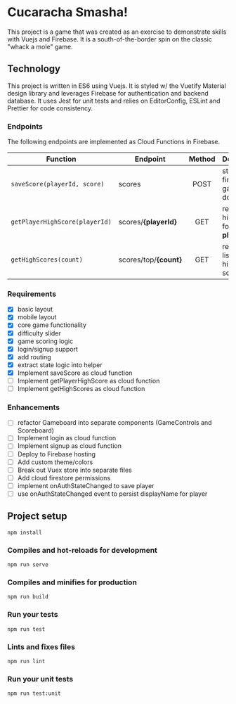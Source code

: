# Cucaracha Smasha!

This project is a game that was created as an exercise to demonstrate skills with Vuejs and Firebase. It is a south-of-the-border spin on the classic "whack a mole" game.

## Technology

This project is written in ES6 using Vuejs. It is styled w/ the Vuetify Material design library and leverages Firebase for authentication and backend database. It uses Jest for unit tests and relies on EditorConfig, ESLint and Prettier for code consistency.

### Endpoints

The following endpoints are implemented as Cloud Functions in Firebase.

| Function                       | Endpoint               | Method | Description                                  |
| ------------------------------ | ---------------------- | :----: | -------------------------------------------- |
| `saveScore(playerId, score)`   | scores                 |  POST  | store each finished game to document         |
| `getPlayerHighScore(playerId)` | scores/**{playerId}**  |  GET   | retrieve high score for a given **playerId** |
| `getHighScores(count)`         | scores/top/**{count}** |  GET   | retrieve a list of the highest scores        |

### Requirements

- [x] basic layout
- [x] mobile layout
- [x] core game functionality
- [x] difficulty slider
- [x] game scoring logic
- [x] login/signup support
- [x] add routing
- [x] extract state logic into helper
- [x] Implement saveScore as cloud function
- [ ] Implement getPlayerHighScore as cloud function
- [ ] Implement getHighScores as cloud function

### Enhancements

- [ ] refactor Gameboard into separate components (GameControls and Scoreboard)
- [ ] Implement login as cloud function
- [ ] Implement signup as cloud function
- [ ] Deploy to Firebase hosting
- [ ] Add custom theme/colors
- [ ] Break out Vuex store into separate files
- [ ] Add cloud firestore permissions
- [ ] implement onAuthStateChanged to save player
- [ ] use onAuthStateChanged event to persist displayName for player

## Project setup

```
npm install
```

### Compiles and hot-reloads for development

```
npm run serve
```

### Compiles and minifies for production

```
npm run build
```

### Run your tests

```
npm run test
```

### Lints and fixes files

```
npm run lint
```

### Run your unit tests

```
npm run test:unit
```
